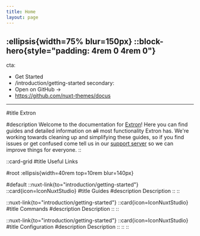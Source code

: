 ```yaml
---
title: Home
layout: page
---
```

:ellipsis{width=75% blur=150px}
::block-hero{style="padding: 4rem 0 4rem 0"}
---
cta:
  - Get Started
  - /introduction/getting-started
secondary:
  - Open on GitHub →
  - https://github.com/nuxt-themes/docus
---

#title
Extron

#description
Welcome to the documentation for [Extron](/)! Here you can find guides and detailed information on ~~all~~ most functionality Extron has. We're working towards cleaning up and simplifying these guides, so if you find issues or get confused come tell us in our [support server](/support) so we can improve things for everyone.
::

::card-grid
#title
Useful Links

#root
:ellipsis{width=40rem top=10rem blur=140px}

#default
  ::nuxt-link{to="introduction/getting-started"}
    ::card{icon=IconNuxtStudio}
    #title
    Guides
    #description
    Description
    ::
  ::

  ::nuxt-link{to="introduction/getting-started"}
    ::card{icon=IconNuxtStudio}
    #title
    Commands
    #description
    Description
    ::
  ::

  ::nuxt-link{to="introduction/getting-started"}
    ::card{icon=IconNuxtStudio}
    #title
    Configuration
    #description
    Description
    ::
  ::
::